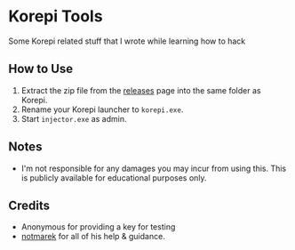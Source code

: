 # Korepi Tools

Some Korepi related stuff that I wrote while learning how to hack

## How to Use

1. Extract the zip file from the [releases](https://github.com/fadillzzz/korepi-tools/releases) page into the same folder as Korepi.
2. Rename your Korepi launcher to `korepi.exe`.
3. Start `injector.exe` as admin.

## Notes
- I'm not responsible for any damages you may incur from using this. This is publicly available for educational purposes only.

## Credits

- Anonymous for providing a key for testing
- [notmarek](https://github.com/notmarek) for all of his help & guidance.
